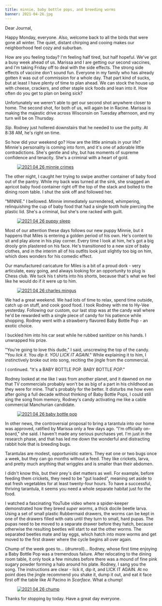 ```yaml
---
title: minnie, baby bottle pops, and breeding worms
banner: 2021-04-26.jpg
---
```


Dear Journal,

Happy Monday, everyone.  Also, welcome back to all the birds that were
gone all winter.  The quiet, distant chirping and cooing makes our
neighborhood feel cozy and suburban.

How are you feeling today?  I'm feeling half tired, but half hopeful.
We've got a busy week ahead of us.  Marissa and I are getting our
second vaccines, and I'm taking Friday off to deal with the
side effects.  The strong side effects of vaccine don't sound fun.
Everyone in my family who has already gotten it was out of commission
for a whole day.  That part kind of sucks, but at least I have plenty
of time to plan ahead.  We can stock the house up with cheese,
crackers, and other staple sick foods and lean into it.  How often do
you get to plan on being sick?

Unfortunately we weren't able to get our second shot anywhere closer
to home.  The second shot, for both of us, will again be in Racine.
Marissa is making the majestic drive across Wisconsin on Tuesday
afternoon, and my turn will be on Thursday.

_Sip_.  Rodney just hollered downstairs that he needed to use the
potty.  At 8:38 AM, he's right on time.

So how did your weekend go?  How are the little animals in your life?
Minnie's personality is coming into form, and it's one of adorable
little contradictions.  She's gentle and shy, but has moments of
supreme confidence and tenacity.  She's a criminal with a heart of
gold.

<figure>
<a href="/images/2021-04-26-minnie-crimes.jpg">
<img alt="2021 04 26 minnie crimes" src="/images/2021-04-26-minnie-crimes.jpg"/>
</a>
</figure>

The other night, I caught her trying to swipe another container of
baby food out of the pantry.  While my back was turned at the sink,
she snagged an apricot baby food container right off the top of the
stack and bolted to the dining room table.  I shut the sink off and
followed her.

"MINNIE." I bellowed.  Minnie immediately surrendered, whimpering,
relinquishing the cup of baby food that had a single tooth hole
piercing the plastic lid.  She's a criminal, but she's one racked with
guilt.

<figure>
<a href="/images/2021-04-26-puppy-sleep.jpg">
<img alt="2021 04 26 puppy sleep" src="/images/2021-04-26-puppy-sleep.jpg"/>
</a>
</figure>

Most of our attention these days follows our new puppy Minnie, but it
happens that Miles is entering a golden period of his own.  He's
content to sit and play alone in his play corner.  Every time I look
at him, he's got a big drooly grin plastered on his face.  He's
transitioned to a new size of baby clothes, and in the interim all of
his outfits look just slightly too big on him, which does wonders for
his comedic effect.

Our manufactured caricature for Miles is a bit of a proud dork - very
articulate, easy going, and always looking for an opportunity to plug
is Chess club.  We tuck his t shirts into his shorts, because that's
what we feel like he would do if it were up to him.

<figure>
<a href="/images/2021-04-26-charles-mingus.jpg">
<img alt="2021 04 26 charles mingus" src="/images/2021-04-26-charles-mingus.jpg"/>
</a>
</figure>

We had a great weekend.  We had lots of time to relax, spend time
outside, catch up on stuff, and cook good food.  I took Rodney with me
to Hy-Vee yesterday.  Following our custom, our last stop was at the
candy wall where he'd be rewarded with a single piece of candy for his
patience while shopping.  Rodney went with a strawberry flavored Baby
Bottle Pop - an exotic choice.

I buckled him into his car seat while he rubbed sanitizer on his
hands.  I unwrapped his prize.

"You're going to love this dude," I said, unscrewing the top of the
candy.  "You _lick it_.  You _dip it_.  _YOU LICK IT AGAIN_."  While
explaining it to him, I instinctively broke out into song, reciting
the jingle from the commercial.

I continued.  "It's a BABY BOTTLE POP.  BABY BOTTLE _POP_."

Rodney looked at me like I was from another planet, and it dawned on
me that TV commercials probably won't be as big of a part in his
childhood as they were for mine.  That's probably for the better.  It
disturbs me how even after going a full decade without thinking of
Baby Bottle Pops, I could still sing the song from memory, Rodney's
candy activating me like a cable commercial Manchurian candidate.

<figure>
<a href="/images/2021-04-26-baby-bottle-pop.jpg">
<img alt="2021 04 26 baby bottle pop" src="/images/2021-04-26-baby-bottle-pop.jpg"/>
</a>
</figure>

In other news, the controversial proposal to bring a tarantula into
our home was approved, ratified by Marissa only a few days ago.  "I'm
officially on-board," she said.  I haven't made any serious purchases
yet.  I'm just in the research phase, and that has led me down the
wonderful and distracting rabbit hole that is breeding bugs.

Tarantulas are modest, opportunistic eaters.  They eat one or two bugs
once a week, but they can go months without a feed.  They like
crickets, larva, and pretty much anything that wriggles and is smaller
than their abdomen.

I didn't know this, but their prey's diet matters as well.  For
example, before feeding them crickets, they need to be "gut loaded",
meaning set aside to eat fresh vegetables for at least twenty-four
hours.  To have a successful, thriving tarantula, it seems you need a
whole separate habitat just for the food.

I watched a fascinating YouTube video where a spider-keeper
demonstrated how they breed _super worms_, a thick docile beetle
larva.  Using a set of small plastic Rubbermaid drawers, the worms can
be kept in one of the drawers filled with oats until they turn to
small, hard pupas.  The pupas need to be moved to a separate drawer
before they hatch, because otherwise the resulting beetles will start
to eat the other worms.  The separated beetles mate and lay eggs,
which hatch into more worms and get moved to the first drawer where
the cycle begins all over again.

Chump of the week goes to... (drumroll)... Rodney, whose first time
enjoying a Baby Bottle Pop was a tremendous failure.  After relocating
to the dining room table, it only took a few minutes before there was
a mound of fine pink sugary powder forming a halo around his plate.
Rodney, I sang you the song.  The instructions are clear - lick it,
dip it, and LICK IT AGAIN.  At no point does the jingle recommend you
shake it, dump it out, and eat it face first off the table like Al
Pacino in _Scarface_.  What a chump!

<figure>
<a href="/images/2021-04-26-chump.jpg">
<img alt="2021 04 26 chump" src="/images/2021-04-26-chump.jpg"/>
</a>
</figure>

Thanks for stopping by today.  Have a great day everyone.

